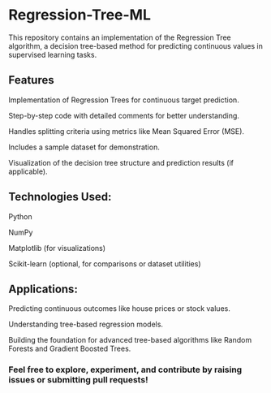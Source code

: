 # Regression-Tree-ML

This repository contains an implementation of the Regression Tree algorithm, a decision tree-based method for predicting continuous values in supervised learning tasks.

## Features

Implementation of Regression Trees for continuous target prediction.

Step-by-step code with detailed comments for better understanding.

Handles splitting criteria using metrics like Mean Squared Error (MSE).

Includes a sample dataset for demonstration.

Visualization of the decision tree structure and prediction results (if applicable).

## Technologies Used:

Python

NumPy

Matplotlib (for visualizations)

Scikit-learn (optional, for comparisons or dataset utilities)

## Applications:

Predicting continuous outcomes like house prices or stock values.

Understanding tree-based regression models.

Building the foundation for advanced tree-based algorithms like Random Forests and Gradient Boosted Trees.

### Feel free to explore, experiment, and contribute by raising issues or submitting pull requests!
